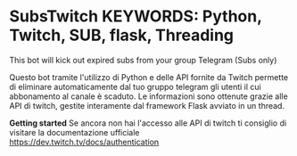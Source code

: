 # SubsTwitch KEYWORDS: Python, Twitch, SUB, flask, Threading
This bot will kick out expired subs from your group Telegram (Subs only)  

Questo bot tramite l'utilizzo di Python e delle API fornite da Twitch permette di eliminare automaticamente dal tuo gruppo telegram  gli utenti il cui abbonamento al canale è scaduto.
Le informazioni sono ottenute grazie alle API di twitch, gestite interamente dal framework Flask avviato in un thread.

<b>Getting started</b>
  Se ancora non hai l'accesso alle API di twitch ti consiglio di visitare la documentazione ufficiale https://dev.twitch.tv/docs/authentication
